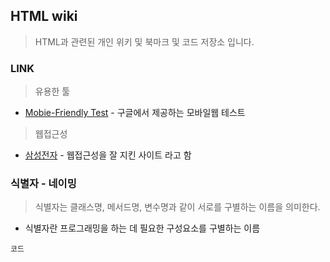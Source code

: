 ## HTML wiki
> HTML과 관련된 개인 위키 및 북마크 및 코드 저장소 입니다. 


### LINK

> 유용한 툴

* [Mobie-Friendly Test](https://search.google.com/search-console/mobile-friendly?hl=ko) - 구글에서 제공하는 모바일웹 테스트

> 웹접근성

* [삼성전자](http://www.samsung.com/sec/) - 웹접근성을 잘 지킨 사이트 라고 함


### 식별자 - 네이밍
> 식별자는 클래스명, 메서드명, 변수명과 같이 서로를 구별하는 이름을 의미한다.

* 식별자란 프로그래밍을 하는 데 필요한 구성요소를 구별하는 이름

```
코드
```
